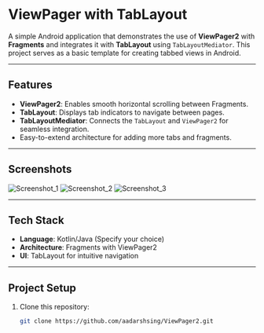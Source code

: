 # ViewPager with TabLayout

A simple Android application that demonstrates the use of **ViewPager2** with **Fragments** and integrates it with **TabLayout** using `TabLayoutMediator`. This project serves as a basic template for creating tabbed views in Android.

---

## Features

- **ViewPager2**: Enables smooth horizontal scrolling between Fragments.
- **TabLayout**: Displays tab indicators to navigate between pages.
- **TabLayoutMediator**: Connects the `TabLayout` and `ViewPager2` for seamless integration.
- Easy-to-extend architecture for adding more tabs and fragments.

---

## Screenshots

![Screenshot_1](https://github.com/user-attachments/assets/98f8fca9-e045-4d35-9112-062091f93bee)
![Screenshot_2](https://github.com/user-attachments/assets/8f43e518-8069-4e2d-892d-39c7909d5dd9)
![Screenshot_3](https://github.com/user-attachments/assets/c8d2a6c9-b90f-4037-accd-876b2f5be91a)





---

## Tech Stack

- **Language**: Kotlin/Java (Specify your choice)  
- **Architecture**: Fragments with ViewPager2  
- **UI**: TabLayout for intuitive navigation  

---

## Project Setup

1. Clone this repository:
   ```bash
   git clone https://github.com/aadarshsing/ViewPager2.git
